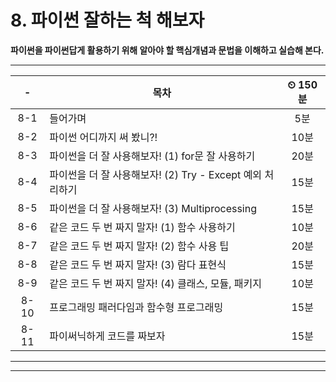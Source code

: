 # 8. 파이썬 잘하는 척 해보자

**파이썬을 파이썬답게 활용하기 위해 알아야 할 핵심개념과 문법을 이해하고 실습해 본다.**

---

|-|목차|⏲ 150분|
|:---:|---|:---:|
|8-1| 들어가며 | 5분|
|8-2| 파이썬 어디까지 써 봤니?! | 10분|
|8-3| 파이썬을 더 잘 사용해보자! (1) for문 잘 사용하기 | 20분|
|8-4| 파이썬을 더 잘 사용해보자! (2) Try - Except 예외 처리하기 | 15분|
|8-5| 파이썬을 더 잘 사용해보자! (3) Multiprocessing | 15분|
|8-6| 같은 코드 두 번 짜지 말자! (1) 함수 사용하기 | 10분|
|8-7| 같은 코드 두 번 짜지 말자! (2) 함수 사용 팁 | 20분|
|8-8| 같은 코드 두 번 짜지 말자! (3) 람다 표현식 | 15분|
|8-9| 같은 코드 두 번 짜지 말자! (4) 클래스, 모듈, 패키지 | 10분|
|8-10| 프로그래밍 패러다임과 함수형 프로그래밍 | 15분|
|8-11| 파이써닉하게 코드를 짜보자 | 15분|

---


---

